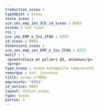 ```yaml
---
traduction_sceau : 
typeObjet : Sceau
texte_sceau : 
sce_ies_emp_ies_SCE_id_sceau : 0093
niveau : non royal
roi : 
sce_ies_EMP_n_Inv_IFAO : 8353
id_sceau : 0093
dimensions_sceau : 
sce_ies_emp_ies_EMP_n_Inv_IFAO : 8353
motif : |
 <p>entrelacs et piliers ḏd, animaux</p>
 <p><p>
type_sceau : sceau estampille (empreinte)
remarque : est. inconnue
title: sceau n°0093
empreinte: "8353"
id_notice: 0093
layout: notice_sceau
type: sceau
partie: 1
---
```

